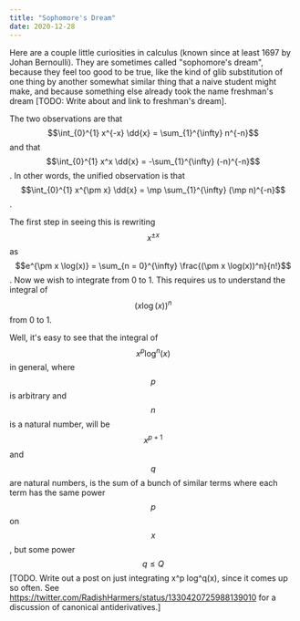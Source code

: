 ```yaml
---
title: "Sophomore's Dream"
date: 2020-12-28
---
```

Here are a couple little curiosities in calculus (known since at least 1697 by Johan Bernoulli). They are sometimes called "sophomore's dream", because they feel too good to be true, like the kind of glib substitution of one thing by another somewhat similar thing that a naive student might make, and because something else already took the name freshman's dream [TODO: Write about and link to freshman's dream].

The two observations are that $$\int_{0}^{1} x^{-x} \dd{x} = \sum_{1}^{\infty} n^{-n}$$ and that $$\int_{0}^{1} x^x \dd{x} = -\sum_{1}^{\infty} (-n)^{-n}$$. In other words, the unified observation is that $$\int_{0}^{1} x^{\pm x} \dd{x} = \mp \sum_{1}^{\infty} (\mp n)^{-n}$$.

The first step in seeing this is rewriting $$x^{\pm x}$$ as $$e^{\pm x \log(x)} = \sum_{n = 0}^{\infty} \frac{(\pm x \log(x))^n}{n!}$$. Now we wish to integrate from 0 to 1. This requires us to understand the integral of $$(x \log(x))^n$$ from 0 to 1.

Well, it's easy to see that the integral of $$x^p \log^n(x)$$ in general, where $$p$$ is arbitrary and $$n$$ is a natural number, will be $$x^{p + 1}$$ and $$q$$ are natural numbers, is the sum of a bunch of similar terms where each term has the same power $$p$$ on $$x$$, but some power $$q \leq Q$$ [TODO. Write out a post on just integrating x^p log^q(x), since it comes up so often. See https://twitter.com/RadishHarmers/status/1330420725988139010 for a discussion of canonical antiderivatives.]